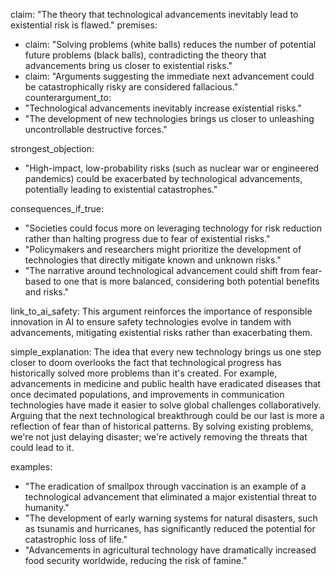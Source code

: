claim: "The theory that technological advancements inevitably lead to existential risk is flawed."
premises:
  - claim: "Solving problems (white balls) reduces the number of potential future problems (black balls), contradicting the theory that advancements bring us closer to existential risks."
  - claim: "Arguments suggesting the immediate next advancement could be catastrophically risky are considered fallacious."
counterargument_to:
  - "Technological advancements inevitably increase existential risks."
  - "The development of new technologies brings us closer to unleashing uncontrollable destructive forces."

strongest_objection:
  - "High-impact, low-probability risks (such as nuclear war or engineered pandemics) could be exacerbated by technological advancements, potentially leading to existential catastrophes."

consequences_if_true:
  - "Societies could focus more on leveraging technology for risk reduction rather than halting progress due to fear of existential risks."
  - "Policymakers and researchers might prioritize the development of technologies that directly mitigate known and unknown risks."
  - "The narrative around technological advancement could shift from fear-based to one that is more balanced, considering both potential benefits and risks."

link_to_ai_safety: This argument reinforces the importance of responsible innovation in AI to ensure safety technologies evolve in tandem with advancements, mitigating existential risks rather than exacerbating them.

simple_explanation: The idea that every new technology brings us one step closer to doom overlooks the fact that technological progress has historically solved more problems than it's created. For example, advancements in medicine and public health have eradicated diseases that once decimated populations, and improvements in communication technologies have made it easier to solve global challenges collaboratively. Arguing that the next technological breakthrough could be our last is more a reflection of fear than of historical patterns. By solving existing problems, we're not just delaying disaster; we're actively removing the threats that could lead to it.

examples:
  - "The eradication of smallpox through vaccination is an example of a technological advancement that eliminated a major existential threat to humanity."
  - "The development of early warning systems for natural disasters, such as tsunamis and hurricanes, has significantly reduced the potential for catastrophic loss of life."
  - "Advancements in agricultural technology have dramatically increased food security worldwide, reducing the risk of famine."